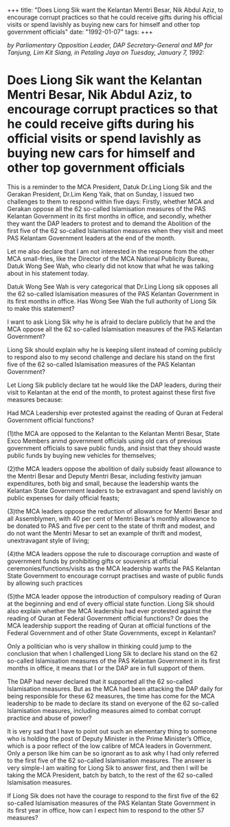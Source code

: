 +++ 
title: "Does Liong Sik want the Kelantan Mentri Besar, Nik Abdul Aziz, to encourage corrupt practices so that he could receive gifts during his official visits or spend lavishly as buying new cars for himself and other top government officials"
date: "1992-01-07"
tags:
+++

_by Parliamentary Opposition Leader, DAP Secretary-General and MP for Tanjung, Lim Kit Siang, in Petaling Jaya on Tuesday, January 7, 1992:_

# Does Liong Sik want the Kelantan Mentri Besar, Nik Abdul Aziz, to encourage corrupt practices so that he could receive gifts during his official visits or spend lavishly as buying new cars for himself and other top government officials

This is a reminder to the MCA President, Datuk Dr.Ling Liong Sik and the Gerakan President, Dr.Lim Keng Yaik, that on Sunday, I issued two challenges to them to respond within five days: Firstly, whether MCA and Gerakan oppose all the 62 so-called Islamisation measures of the PAS Kelantan 
Government in its first months in office, and secondly, whether they want the DAP leaders to protest and to demand the Abolition of the first five of the 62 so-called Islamisation measures when they visit and meet PAS Kelantam Government leaders at the end of the month.</u>

Let me also declare that I am not interested in the respone from the other MCA small-fries, like the Director of the MCA National Publicity Bureau, Datuk Wong See Wah, who clearly did not know that what he was talking about in his statement today.

Datuk Wong See Wah is very categorical that Dr.Ling Liong sik opposes all the 62 so-called Islamisation measures of the PAS Kelantan Government in its first months in office. Has Wong See Wah the full authority of Liong Sik to make this statement?

I want to ask Liong Sik why he is afraid to declare publicly that he and the MCA oppose all the 62 so-called Islamisation measures of the PAS Kelantan Government?

Liong Sik should explain why he is keeping silent instead of coming publicly to respond also to my second challenge and declare his stand on the first five of the 62 so-called Islamisation measures of the PAS Kelantan Government?

Let Liong Sik publicly declare tat he would like the DAP leaders, during their visit to Kelantan at the end of the month, to protest against these first five measures because:

Had MCA Leadership ever protested against the reading of Quran at Federal Government official functions?

(1)the MCA are opposed to the Kelantan to the Kelantan Mentri Besar, State Exco Members anmd government officials using old cars of previous government officials to save public funds, and insist that they should waste public funds by buying new vehicles for themselves;

(2)the MCA leaders oppose the abolition of daily subsidy feast allowance to the Mentri Besar and Deputy Mentri Besar, including festivity jamuan expenditures, both big and small, because the leadership wants the Kelantan State Government leaders to be extravagant and spend lavishly on public expenses for daily official feasts;

(3)the MCA leaders oppose the reduction of allowance for Mentri Besar and all Assemblymen, with 40 per cent of Mentri Besar’s monthly allowance to be donated to PAS and five per cent to the state of thrift and modest, and do not want the Mentri Mesar to set an example of thrift and modest, unextravagant style of living;

(4)the MCA leaders oppose the rule to discourage corruption and waste of government funds by prohibiting gifts or souvenirs at official ceremonies/functions/visits as the MCA leadership wants the PAS Kelantan State Government to encourage corrupt practises and waste of public funds by allowing such practices

(5)the MCA leader oppose the introduction of compulsory reading of Quran at the beginning and end of every official state function. Liong Sik should also explain whether the MCA leadership had ever protested against the reading of Quran at Federal Government official functions? Or does the MCA leadership support the reading of Quran at official functions of the Federal Government and of other State Governments, except in Kelantan?

Only a politician who is very shallow in thinking could jump to the conclusion that when I challenged Liong Sik to declare his stand on the 62 so-called Islamisation measures of the PAS Kelantan Government in its first months in office, it means that I or the DAP are in full support of them.

The DAP had never declared that it supported all the 62 so-called Islamisation measures. But as the MCA had been attacking the DAP daily for being responsible for these 62 measures, the time has come for the MCA leadership to be made to declare its stand on everyone of the 62 so-called Islamisation measures, including measures aimed to combat corrupt practice and abuse of power?

It is very sad that I have to point out such an elementary thing to someone who is holding the post of Deputy Minister in the Prime Minister’s Office, which is a poor reflect of the low calibre of MCA leaders in Government.
Only a person like him can be so ignorant as to ask why I had only referred to the first five of the 62 so-called Islamisation measures. The answer is very simple-I am waiting for Liong Sik to answer first, and then I will be taking the MCA President, batch by batch, to the rest of the 62 so-called Islamisation measures.

If Liong Sik does not have the courage to respond to the first five of the 62 so-called Islamisation measures of the PAS Kelantan State Government in its first year in office, how can I expect him to respond to the other 57 measures?
 
